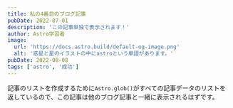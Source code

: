 ```yaml
---
title: 私の4番目のブログ記事
pubDate: 2022-07-01
description: 'この記事単独で表示されます！'
author: Astro学習者
image:
  url: 'https://docs.astro.build/default-og-image.png'
  alt: '惑星と星のイラストの中にastroという単語があります。'
pubDate: 2022-08-08
tags: ['astro', '成功']
---
```


記事のリストを作成するために`Astro.glob()`がすべての記事データのリストを返しているので、この記事は他のブログ記事と一緒に表示されるはずです。
